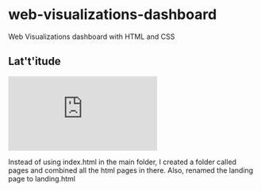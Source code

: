 # web-visualizations-dashboard
Web Visualizations dashboard with HTML and CSS

## Lat't'itude

![Home Page](https://poojabansal87.github.io/web-visualizations-dashboard/pages/landing.html)

Instead of using index.html in the main folder, I created a folder called pages and combined all the html pages in there. Also, renamed the landing page to landing.html



